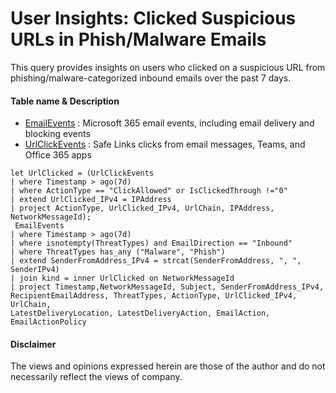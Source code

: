 # User Insights: Clicked Suspicious URLs in Phish/Malware Emails 
This query provides insights on users who clicked on a suspicious URL from phishing/malware-categorized inbound emails over the past 7 days.

#### Table name & Description
- [EmailEvents](https://learn.microsoft.com/en-us/microsoft-365/security/defender/advanced-hunting-emailevents-table?view=o365-worldwide) : Microsoft 365 email events, including email delivery and blocking events
- [UrlClickEvents](https://learn.microsoft.com/en-us/microsoft-365/security/defender/advanced-hunting-urlclickevents-table?view=o365-worldwide) : Safe Links clicks from email messages, Teams, and Office 365 apps

```kusto
let UrlClicked = (UrlClickEvents
| where Timestamp > ago(7d)
| where ActionType == "ClickAllowed" or IsClickedThrough !="0"
| extend UrlClicked_IPv4 = IPAddress
| project ActionType, UrlClicked_IPv4, UrlChain, IPAddress, NetworkMessageId);
 EmailEvents
| where Timestamp > ago(7d)
| where isnotempty(ThreatTypes) and EmailDirection == "Inbound"
| where ThreatTypes has_any ("Malware", "Phish")
| extend SenderFromAddress_IPv4 = strcat(SenderFromAddress, ", ", SenderIPv4)
| join kind = inner UrlClicked on NetworkMessageId
| project Timestamp,NetworkMessageId, Subject, SenderFromAddress_IPv4, 
RecipientEmailAddress, ThreatTypes, ActionType, UrlClicked_IPv4, UrlChain, 
LatestDeliveryLocation, LatestDeliveryAction, EmailAction, EmailActionPolicy
```

#### Disclaimer
The views and opinions expressed herein are those of the author and do not necessarily reflect the views of company.
